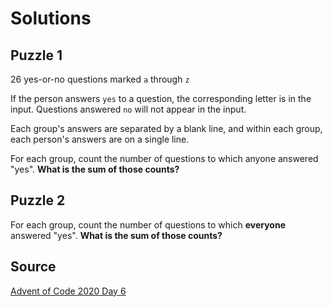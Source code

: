 # Solutions

## Puzzle 1

26 yes-or-no questions marked `a` through `z`

If the person answers `yes` to a question, the corresponding letter is in the input. Questions answered `no` will not appear in the input.

Each group's answers are separated by a blank line, and within each group, each person's answers are on a single line.

For each group, count the number of questions to which anyone answered "yes". **What is the sum of those counts?**

## Puzzle 2

For each group, count the number of questions to which **everyone** answered "yes". **What is the sum of those counts?**

## Source

[Advent of Code 2020 Day 6](https://adventofcode.com/2020/day/6 "AoC 2020 Day 6")

